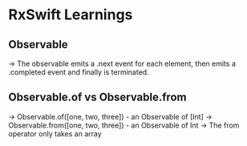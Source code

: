 # RxSwift Learnings

## Observable
-> The observable emits a .next event for each element, then emits a .completed event and finally is terminated.

## Observable.of vs Observable.from
-> Observable.of([one, two, three])     - an Observable of [Int]
-> Observable.from([one, two, three])   - an Observable of Int
-> The from operator only takes an array


